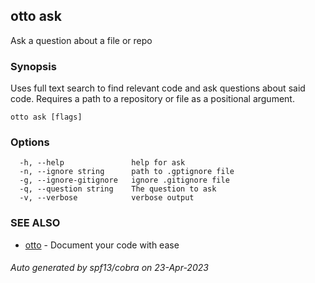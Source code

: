 ## otto ask

Ask a question about a file or repo

### Synopsis

Uses full text search to find relevant code and ask questions about said code.
Requires a path to a repository or file as a positional argument.

```
otto ask [flags]
```

### Options

```
  -h, --help               help for ask
  -n, --ignore string      path to .gptignore file
  -g, --ignore-gitignore   ignore .gitignore file
  -q, --question string    The question to ask
  -v, --verbose            verbose output
```

### SEE ALSO

* [otto](otto.md)	 - Document your code with ease

###### Auto generated by spf13/cobra on 23-Apr-2023
